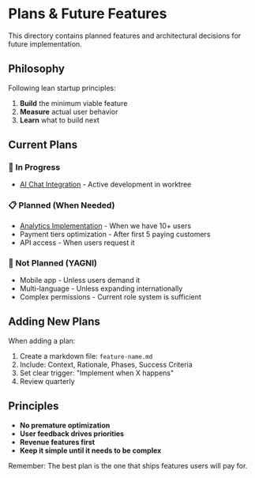 # Plans & Future Features

This directory contains planned features and architectural decisions for future implementation.

## Philosophy

Following lean startup principles:
1. **Build** the minimum viable feature
2. **Measure** actual user behavior  
3. **Learn** what to build next

## Current Plans

### 🔄 In Progress
- [AI Chat Integration](../starter-ai-chat/) - Active development in worktree

### 📋 Planned (When Needed)
- [Analytics Implementation](./analytics-implementation.md) - When we have 10+ users
- Payment tiers optimization - After first 5 paying customers
- API access - When users request it

### 🚫 Not Planned (YAGNI)
- Mobile app - Unless users demand it
- Multi-language - Unless expanding internationally
- Complex permissions - Current role system is sufficient

## Adding New Plans

When adding a plan:
1. Create a markdown file: `feature-name.md`
2. Include: Context, Rationale, Phases, Success Criteria
3. Set clear trigger: "Implement when X happens"
4. Review quarterly

## Principles

- **No premature optimization**
- **User feedback drives priorities**
- **Revenue features first**
- **Keep it simple until it needs to be complex**

Remember: The best plan is the one that ships features users will pay for.